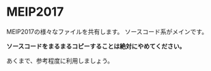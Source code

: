 # MEIP2017

MEIP2017の様々なファイルを共有します。
ソースコード系がメインです。

 **ソースコードをまるまるコピーすることは絶対にやめてください。** 

あくまで、参考程度に利用しましょう。